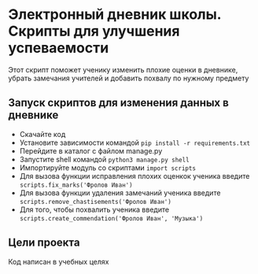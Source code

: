 # Электронный дневник школы. Скрипты для улучшения успеваемости

Этот скрипт поможет ученику изменить плохие оценки в дневнике, убрать замечания учителей и добавить похвалу по нужному предмету

## Запуск скриптов для изменения данных в дневнике

- Скачайте код
- Установите зависимости командой `pip install -r requirements.txt`
- Перейдите в каталог с файлом manage.py
- Запустите shell командой `python3 manage.py shell`
- Импортируйте модуль со скриптами `import scripts`
- Для вызова функции исправления плохих оценкок ученика введите `scripts.fix_marks('Фролов Иван')`
- Для вызова функции удаления замечаний ученика введите `scripts.remove_chastisements('Фролов Иван')`
- Для того, чтобы похвалить ученика введите `scripts.create_commendation('Фролов Иван', 'Музыка')`

## Цели проекта

Код написан в учебных целях
